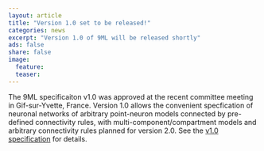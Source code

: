 ```yaml
---
layout: article
title: "Version 1.0 set to be released!"
categories: news
excerpt: "Version 1.0 of 9ML will be released shortly"
ads: false
share: false
image:
  feature: 
  teaser: 
---
```


The 9ML specificaiton v1.0 was approved at the recent committee meeting in Gif-sur-Yvette, France. 
Version 1.0 allows the convenient specfication of neuronal networks of arbitrary point-neuron models
connected by pre-defined connectivity rules, with multi-component/compartment models and arbitrary connectivity
rules planned for version 2.0.  See the [v1.0 specification](../../9ML/1.0/NineML_v1.0.pdf) for details.
